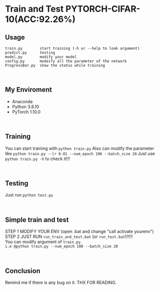 # Train and Test PYTORCH-CIFAR-10(ACC:92.26%)

## Usage
```
train.py        start training (-h or --help to look argument)
predict.py      testing
model.py        modify your model
config.py       modeify all the parameter of the network
ProgressBar.py  show the status while training
```
<br>

## My Enviroment
- Anaconda
- Python 3.8.10
- PyTorch 1.10.0

<br>

## Training
  You can start training with `python train.py`
  Also can modify the parameter like `python train.py --lr 0.01 --num_epoch 100 --batch_size 20`
  Just use `python train.py -h` to check it!!!

<br>

## Testing
  Just run `python test.py`

<br>

## Simple train and test
  STEP 1 MODIFY YOUR ENV (open .bat and change "call activate yourenv")<br>
  STEP 2 JUST RUN `run_train_and_test.bat` (or `run_test.bat`)!!!!!<br>
  You can modify argument of `train.py`.<br>
  `i.e @python train.py --num_epoch 100 --batch_size 20`

<br>

## Conclusion
  Remind me if there is any bug on it. 
  THX FOR READING.
